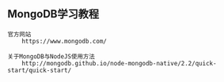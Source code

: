 ## MongoDB学习教程
	
	官方网站
		https://www.mongodb.com/

	关于MongoDB与NodeJS使用方法
		http://mongodb.github.io/node-mongodb-native/2.2/quick-start/quick-start/
	